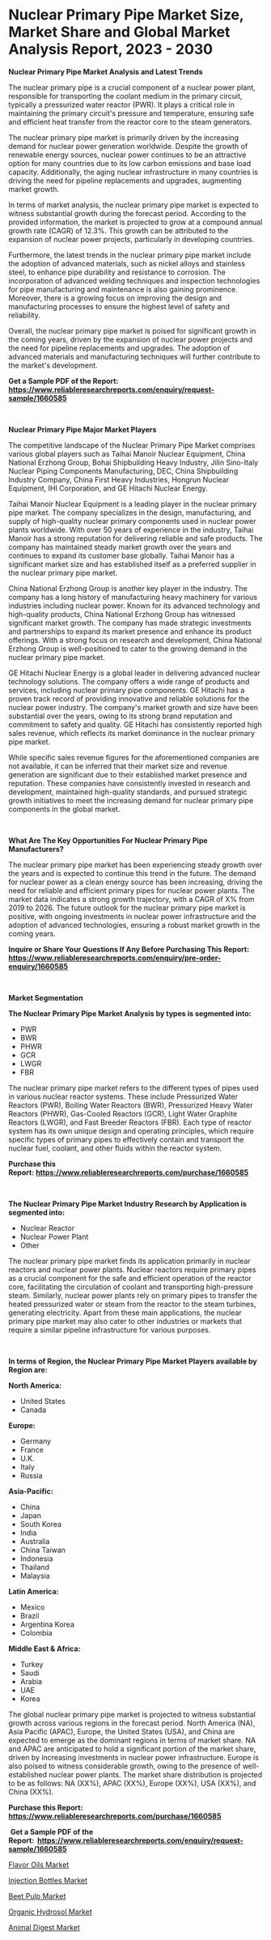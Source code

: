 <p><h1>Nuclear Primary Pipe Market Size, Market Share and Global Market Analysis Report, 2023 - 2030</h1></p><p><strong>Nuclear Primary Pipe Market Analysis and Latest Trends</strong></p>
<p><p>The nuclear primary pipe is a crucial component of a nuclear power plant, responsible for transporting the coolant medium in the primary circuit, typically a pressurized water reactor (PWR). It plays a critical role in maintaining the primary circuit's pressure and temperature, ensuring safe and efficient heat transfer from the reactor core to the steam generators.</p><p>The nuclear primary pipe market is primarily driven by the increasing demand for nuclear power generation worldwide. Despite the growth of renewable energy sources, nuclear power continues to be an attractive option for many countries due to its low carbon emissions and base load capacity. Additionally, the aging nuclear infrastructure in many countries is driving the need for pipeline replacements and upgrades, augmenting market growth.</p><p>In terms of market analysis, the nuclear primary pipe market is expected to witness substantial growth during the forecast period. According to the provided information, the market is projected to grow at a compound annual growth rate (CAGR) of 12.3%. This growth can be attributed to the expansion of nuclear power projects, particularly in developing countries.</p><p>Furthermore, the latest trends in the nuclear primary pipe market include the adoption of advanced materials, such as nickel alloys and stainless steel, to enhance pipe durability and resistance to corrosion. The incorporation of advanced welding techniques and inspection technologies for pipe manufacturing and maintenance is also gaining prominence. Moreover, there is a growing focus on improving the design and manufacturing processes to ensure the highest level of safety and reliability.</p><p>Overall, the nuclear primary pipe market is poised for significant growth in the coming years, driven by the expansion of nuclear power projects and the need for pipeline replacements and upgrades. The adoption of advanced materials and manufacturing techniques will further contribute to the market's development.</p></p>
<p><strong>Get a Sample PDF of the Report:&nbsp; <a href="https://www.reliableresearchreports.com/enquiry/request-sample/1660585">https://www.reliableresearchreports.com/enquiry/request-sample/1660585</a></strong></p>
<p>&nbsp;</p>
<p><strong>Nuclear Primary Pipe Major Market Players</strong></p>
<p><p>The competitive landscape of the Nuclear Primary Pipe Market comprises various global players such as Taihai Manoir Nuclear Equipment, China National Erzhong Group, Bohai Shipbuilding Heavy Industry, Jilin Sino-Italy Nuclear Piping Components Manufacturing, DEC, China Shipbuilding Industry Company, China First Heavy Industries, Hongrun Nuclear Equipment, IHI Corporation, and GE Hitachi Nuclear Energy.</p><p>Taihai Manoir Nuclear Equipment is a leading player in the nuclear primary pipe market. The company specializes in the design, manufacturing, and supply of high-quality nuclear primary components used in nuclear power plants worldwide. With over 50 years of experience in the industry, Taihai Manoir has a strong reputation for delivering reliable and safe products. The company has maintained steady market growth over the years and continues to expand its customer base globally. Taihai Manoir has a significant market size and has established itself as a preferred supplier in the nuclear primary pipe market.</p><p>China National Erzhong Group is another key player in the industry. The company has a long history of manufacturing heavy machinery for various industries including nuclear power. Known for its advanced technology and high-quality products, China National Erzhong Group has witnessed significant market growth. The company has made strategic investments and partnerships to expand its market presence and enhance its product offerings. With a strong focus on research and development, China National Erzhong Group is well-positioned to cater to the growing demand in the nuclear primary pipe market.</p><p>GE Hitachi Nuclear Energy is a global leader in delivering advanced nuclear technology solutions. The company offers a wide range of products and services, including nuclear primary pipe components. GE Hitachi has a proven track record of providing innovative and reliable solutions for the nuclear power industry. The company's market growth and size have been substantial over the years, owing to its strong brand reputation and commitment to safety and quality. GE Hitachi has consistently reported high sales revenue, which reflects its market dominance in the nuclear primary pipe market.</p><p>While specific sales revenue figures for the aforementioned companies are not available, it can be inferred that their market size and revenue generation are significant due to their established market presence and reputation. These companies have consistently invested in research and development, maintained high-quality standards, and pursued strategic growth initiatives to meet the increasing demand for nuclear primary pipe components in the global market.</p></p>
<p>&nbsp;</p>
<p><strong>What Are The Key Opportunities For Nuclear Primary Pipe Manufacturers?</strong></p>
<p><p>The nuclear primary pipe market has been experiencing steady growth over the years and is expected to continue this trend in the future. The demand for nuclear power as a clean energy source has been increasing, driving the need for reliable and efficient primary pipes for nuclear power plants. The market data indicates a strong growth trajectory, with a CAGR of X% from 2019 to 2026. The future outlook for the nuclear primary pipe market is positive, with ongoing investments in nuclear power infrastructure and the adoption of advanced technologies, ensuring a robust market growth in the coming years.</p></p>
<p><strong>Inquire or Share Your Questions If Any Before Purchasing This Report: <a href="https://www.reliableresearchreports.com/enquiry/pre-order-enquiry/1660585">https://www.reliableresearchreports.com/enquiry/pre-order-enquiry/1660585</a></strong></p>
<p>&nbsp;</p>
<p><strong>Market Segmentation</strong></p>
<p><strong>The Nuclear Primary Pipe Market Analysis by types is segmented into:</strong></p>
<p><ul><li>PWR</li><li>BWR</li><li>PHWR</li><li>GCR</li><li>LWGR</li><li>FBR</li></ul></p>
<p><p>The nuclear primary pipe market refers to the different types of pipes used in various nuclear reactor systems. These include Pressurized Water Reactors (PWR), Boiling Water Reactors (BWR), Pressurized Heavy Water Reactors (PHWR), Gas-Cooled Reactors (GCR), Light Water Graphite Reactors (LWGR), and Fast Breeder Reactors (FBR). Each type of reactor system has its own unique design and operating principles, which require specific types of primary pipes to effectively contain and transport the nuclear fuel, coolant, and other fluids within the reactor system.</p></p>
<p><strong>Purchase this Report:&nbsp;<a href="https://www.reliableresearchreports.com/purchase/1660585">https://www.reliableresearchreports.com/purchase/1660585</a></strong></p>
<p>&nbsp;</p>
<p><strong>The Nuclear Primary Pipe Market Industry Research by Application is segmented into:</strong></p>
<p><ul><li>Nuclear Reactor</li><li>Nuclear Power Plant</li><li>Other</li></ul></p>
<p><p>The nuclear primary pipe market finds its application primarily in nuclear reactors and nuclear power plants. Nuclear reactors require primary pipes as a crucial component for the safe and efficient operation of the reactor core, facilitating the circulation of coolant and transporting high-pressure steam. Similarly, nuclear power plants rely on primary pipes to transfer the heated pressurized water or steam from the reactor to the steam turbines, generating electricity. Apart from these main applications, the nuclear primary pipe market may also cater to other industries or markets that require a similar pipeline infrastructure for various purposes.</p></p>
<p>&nbsp;</p>
<p><strong>In terms of Region, the Nuclear Primary Pipe Market Players available by Region are:</strong></p>
<p>
    <p> <strong> North America: </strong>
        <ul>
            <li>United States</li>
            <li>Canada</li>
        </ul>
        </p> 
    <p> <strong> Europe: </strong>
        <ul>
            <li>Germany</li>
            <li>France</li>
            <li>U.K.</li>
            <li>Italy</li>
            <li>Russia</li>
        </ul>
        </p> 
    <p> <strong> Asia-Pacific: </strong>
        <ul>
            <li>China</li>
            <li>Japan</li>
            <li>South Korea</li>
            <li>India</li>
            <li>Australia</li>
            <li>China Taiwan</li>
            <li>Indonesia</li>
            <li>Thailand</li>
            <li>Malaysia</li>
        </ul>
        </p> 
    <p> <strong> Latin America: </strong>
        <ul>
            <li>Mexico</li>
            <li>Brazil</li>
            <li>Argentina Korea</li>
            <li>Colombia</li>
        </ul>
        </p> 
    <p> <strong> Middle East & Africa: </strong>
        <ul>
            <li>Turkey</li>
            <li>Saudi</li>
            <li>Arabia</li>
            <li>UAE</li>
            <li>Korea</li>
        </ul>
    </p>
    </p>
<p><p>The global nuclear primary pipe market is projected to witness substantial growth across various regions in the forecast period. North America (NA), Asia Pacific (APAC), Europe, the United States (USA), and China are expected to emerge as the dominant regions in terms of market share. NA and APAC are anticipated to hold a significant portion of the market share, driven by increasing investments in nuclear power infrastructure. Europe is also poised to witness considerable growth, owing to the presence of well-established nuclear power plants. The market share distribution is projected to be as follows: NA (XX%), APAC (XX%), Europe (XX%), USA (XX%), and China (XX%).</p></p>
<p><strong>Purchase this Report: <a href="https://www.reliableresearchreports.com/purchase/1660585">https://www.reliableresearchreports.com/purchase/1660585</a></strong></p>
<p>&nbsp;<strong>Get a Sample PDF of the Report:&nbsp;&nbsp;<a href="https://www.reliableresearchreports.com/enquiry/request-sample/1660585">https://www.reliableresearchreports.com/enquiry/request-sample/1660585</a></strong></p>
<p><strong></strong></p>
<p><p><a href="https://medium.com/@chiragreportprime3/flavor-oils-market-comprehensive-assessment-by-type-application-and-geography-16f576b7e649">Flavor Oils Market</a></p><p><a href="https://medium.com/@chiragreportprime1/injection-bottles-market-size-market-outlook-and-market-forecast-2023-to-2030-eaffd1ccd6f5">Injection Bottles Market</a></p><p><a href="https://medium.com/@jhonwin654/analyzing-beet-pulp-market-global-industry-perspective-and-forecast-2023-to-2030-112169f15674">Beet Pulp Market</a></p><p><a href="https://medium.com/@anmolreportprime/organic-hydrosol-market-size-and-market-trends-complete-industry-overview-2023-to-2030-22b8534a2ae1">Organic Hydrosol Market</a></p><p><a href="https://medium.com/@chiragreportprime2/animal-digest-market-trends-forecast-and-competitive-analysis-to-2030-5e72714f6c5d">Animal Digest Market</a></p></p>